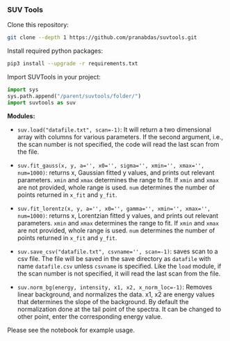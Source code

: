 ### SUV Tools 

Clone this repository: 
```sh
git clone --depth 1 https://github.com/pranabdas/suvtools.git
```

Install required python packages:
```sh
pip3 install --upgrade -r requirements.txt
```

Import SUVTools in your project:
```py
import sys
sys.path.append("/parent/suvtools/folder/")
import suvtools as suv
```

**Modules:**
- `suv.load("datafile.txt", scan=-1)`: It will return a two dimensional array with 
columns for various parameters. If the second argument, i.e., the scan number 
is not specified, the code will read the last scan from the file. 

- `suv.fit_gauss(x, y, a='', x0='', sigma='', xmin='', xmax='', num=1000)`: 
returns x, Gaussian fitted y values, and prints out relevant parameters. `xmin` and `xmax` determines the range to fit. If `xmin` and `xmax` are not provided, whole range is used. `num` determines the number of points returned in `x_fit` and `y_fit`. 

- `suv.fit_lorentz(x, y, a='', x0='', gamma='', xmin='', xmax='', num=1000)`: 
returns x, Lorentzian fitted y values, and prints out relevant parameters. `xmin` and `xmax` determines the range to fit. If `xmin` and `xmax` are not provided, whole range is used. `num` determines the number of points returned in `x_fit` and `y_fit`. 

- `suv.save_csv("datafile.txt", csvname='', scan=-1)`: saves scan to a csv file. The file will be saved in the save directory as `datafile` with name `datafile.csv` unless  `csvname` is specified. Like the `load` module, if the scan number is not specified, it will read the last scan from the file. 

- `suv.norm_bg(energy, intensity, x1, x2, x_norm_loc=-1)`:
Removes linear background, and normalizes the data. x1, x2 are energy values
that determines the slope of the background. By default the normalization done
at the tail point of the spectra. It can be changed to other point, enter the
corresponding energy value. 

Please see the notebook for example usage. 
